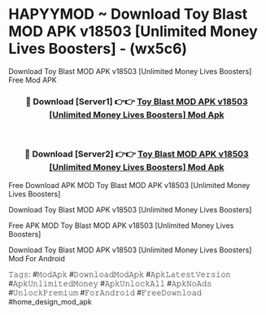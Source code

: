 # HAPYYMOD ~ Download Toy Blast MOD APK v18503 [Unlimited Money Lives Boosters] - (wx5c6)
Download Toy Blast MOD APK v18503 [Unlimited Money Lives Boosters] Free Mod APK

<div align="center">
<h3>🔴 Download [Server1] 👉👉 <a href="https://apk-comot.site?title=Toy_Blast_MOD_APK_v18503_[Unlimited_Money_Lives_Boosters]">Toy Blast MOD APK v18503 [Unlimited Money Lives Boosters] Mod Apk</a></h3><br>

<h3>🔴 Download [Server2] 👉👉 <a href="https://apk-comot.site?title=Toy_Blast_MOD_APK_v18503_[Unlimited_Money_Lives_Boosters]">Toy Blast MOD APK v18503 [Unlimited Money Lives Boosters] Mod Apk</a></h3>
</div>


Free Download APK MOD Toy Blast MOD APK v18503 [Unlimited Money Lives Boosters]

Download Toy Blast MOD APK v18503 [Unlimited Money Lives Boosters] 

Free APK MOD Toy Blast MOD APK v18503 [Unlimited Money Lives Boosters] 

Download Toy Blast MOD APK v18503 [Unlimited Money Lives Boosters] Mod For Android

𝚃𝚊𝚐𝚜: #𝙼𝚘𝚍𝙰𝚙𝚔 #𝙳𝚘𝚠𝚗𝚕𝚘𝚊𝚍𝙼𝚘𝚍𝙰𝚙𝚔 #𝙰𝚙𝚔𝙻𝚊𝚝𝚎𝚜𝚝𝚅𝚎𝚛𝚜𝚒𝚘𝚗 #𝙰𝚙𝚔𝚄𝚗𝚕𝚒𝚖𝚒𝚝𝚎𝚍𝙼𝚘𝚗𝚎𝚢 #𝙰𝚙𝚔𝚄𝚗𝚕𝚘𝚌𝚔𝙰𝚕𝚕 #𝙰𝚙𝚔𝙽𝚘𝙰𝚍𝚜 #𝚄𝚗𝚕𝚘𝚌𝚔𝙿𝚛𝚎𝚖𝚒𝚞𝚖 #𝙵𝚘𝚛𝙰𝚗𝚍𝚛𝚘𝚒𝚍 #𝙵𝚛𝚎𝚎𝙳𝚘𝚠𝚗𝚕𝚘𝚊𝚍 #home_design_mod_apk